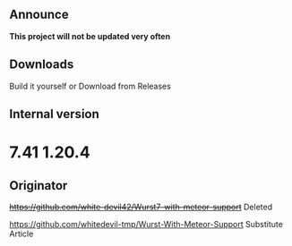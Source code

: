 ## Announce
**This project will not be updated very often**

## Downloads

Build it yourself
or
Download from Releases

## Internal version
# 7.41  1.20.4

## Originator
~~https://github.com/white-devil42/Wurst7-with-meteor-support~~ Deleted

https://github.com/whitedevil-tmp/Wurst-With-Meteor-Support Substitute Article
